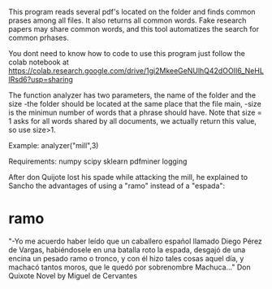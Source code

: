 This program reads several pdf's located on the folder and finds common prases among all files. It also returns all common words. Fake research papers may share common words, and this tool automatizes the search for common prhases.

You dont need to know how to code to use this program just follow the colab notebook at https://colab.research.google.com/drive/1gi2MkeeGeNUlhQ42dOOII6_NeHLlRsd6?usp=sharing

The function analyzer has two parameters, the name of the folder and the size
-the folder should be located at the same place that the file main,
-size is the minimun number of words that a phrase should have.
Note that size = 1 asks for all words shared by all documents, we actually return this value, so use size>1.

Example:
analyzer("mill",3)

Requirements:
numpy
scipy
sklearn
pdfminer
logging

After don Quijote lost his spade while attacking the mill, he explained to Sancho the advantages of using a "ramo" instead of a "espada":
# ramo
"-Yo me acuerdo haber leído que un caballero español llamado Diego Pérez de Vargas, habiéndosele en una batalla roto la espada, desgajó de una encina un pesado ramo o tronco, y con él hizo tales cosas aquel día, y machacó tantos moros, que le quedó por sobrenombre Machuca..."
Don Quixote
Novel by Miguel de Cervantes
